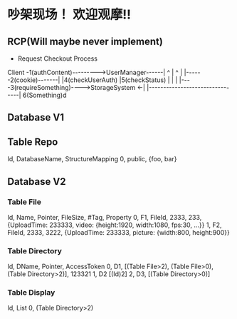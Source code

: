 # 吵架现场！ 欢迎观摩!!

## RCP(Will maybe never implement)

- Request Checkout Process

Client -1(authContent)--------->UserManager------|
^ | ^ |
|------2(cookie)-------| |4(checkUserAuth) |5(checkStatus)
| | |
|----3(requireSomething)---->StorageSystem  <-|
|--------------------------------|
6(Something)d

## Database V1

## Table Repo

Id, DatabaseName, StructureMapping
0, public, {foo, bar}

## Database V2

### Table File

Id, Name, Pointer, FileSize, #Tag, Property
0, F1, FileId, 2333, 233, {UploadTime: 233333, video: {height:1920, width:1080, fps:30, ...}}
1, F2, FileId, 2333, 3222, {UploadTime: 233333, picture: {width:800, height:900}}

### Table Directory

Id, DName, Pointer, AccessToken
0, D1,     [(Table File>2), (Table File>0), (Table Directory>2)], 123321
1, D2      [(Id)2]
2, D3,     [(Table Directory>0)]

### Table Display

Id, List
0,      (Table Directory>2)